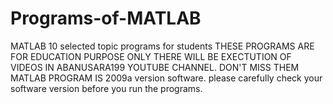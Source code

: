 # Programs-of-MATLAB
MATLAB 10 selected topic programs for students
THESE PROGRAMS ARE FOR EDUCATION PURPOSE ONLY
THERE WILL BE EXECTUTION OF VIDEOS IN ABANUSARA199 YOUTUBE CHANNEL.
DON'T MISS THEM
MATLAB PROGRAM IS 2009a version software. please carefully check your software version before you run the programs.
